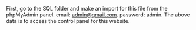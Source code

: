 First, go to the SQL folder and make an import for this file from the phpMyAdmin panel. 
email: admin@gmail.com. 
password: admin. 
The above data is to access the control panel for this website.
